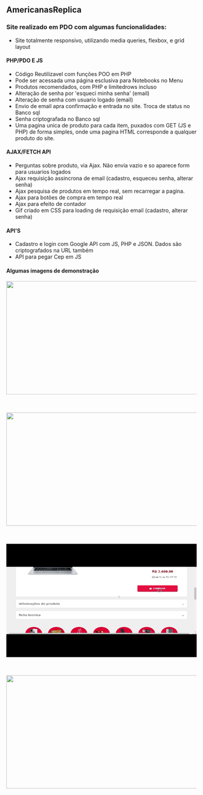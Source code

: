 ## AmericanasReplica

### Site realizado em PDO com algumas funcionalidades:

* Site totalmente responsivo, utilizando media queries, flexbox, e grid layout

#### PHP/PDO E JS
* Código Reutilizavel com funções POO em PHP
* Pode ser acessada uma página esclusiva para Notebooks no Menu
* Produtos recomendados, com PHP e limitedrows incluso
* Alteração de senha por 'esqueci minha senha' (email)
* Alteração de senha com usuario logado (email)
* Envio de email apra confirmação e entrada no site. Troca de status no Banco sql
* Senha criptografada no Banco sql
* Uma pagina unica de produto para cada item, puxados com GET (JS e PHP) de forma simples, onde uma pagina HTML corresponde a qualquer produto do site. 

#### AJAX/FETCH API
* Perguntas sobre produto, via Ajax. Não envia vazio e so aparece form para usuarios logados
* Ajax requisição assincrona de email (cadastro, esqueceu senha, alterar senha)
* Ajax pesquisa de produtos em tempo real, sem recarregar a pagina.
* Ajax para botões de compra em tempo real
* Ajax para efeito de contador
* Gif criado em CSS para loading de requisição email (cadastro, alterar senha)

#### API'S
* Cadastro e login com Google API com JS, PHP e JSON. Dados são criptografados na URL também
* API para pegar Cep em JS

#### Algumas imagens de demonstração

<p align="center">
    <img src="images/demo/ADD1.gif" width="600px" height="300px"/> 
</p>

<br> 
<p align="center">
    <img src="images/demo/ADD2.gif" width="600px" height="300px"/>
</p>
  
<br> 
<p align="center">
    <img src="images/demo/ADD3.gif" width="600px" height="300px"/> 
</p>
 
<br> 
<p align="center">
    <img src="images/demo/ADD4.gif" width="600px" height="300px"/>  
</p>

 

